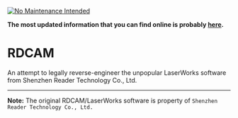 [![No Maintenance Intended](http://unmaintained.tech/badge.svg)](http://unmaintained.tech/)

**The most updated information that you can find online is probably [here](http://stefan.schuermans.info/rdcam/rdlc320a.html).**

# RDCAM
An attempt to legally reverse-engineer the unpopular LaserWorks software from Shenzhen Reader Technology Co., Ltd.

---

**Note:** The original RDCAM/LaserWorks software is property of `Shenzhen Reader Technology Co., Ltd.`
